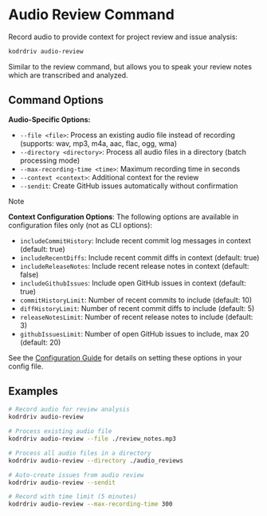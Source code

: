 # Audio Review Command

Record audio to provide context for project review and issue analysis:

```bash
kodrdriv audio-review
```

Similar to the review command, but allows you to speak your review notes which are transcribed and analyzed.

## Command Options

**Audio-Specific Options:**
- `--file <file>`: Process an existing audio file instead of recording (supports: wav, mp3, m4a, aac, flac, ogg, wma)
- `--directory <directory>`: Process all audio files in a directory (batch processing mode)
- `--max-recording-time <time>`: Maximum recording time in seconds
- `--context <context>`: Additional context for the review
- `--sendit`: Create GitHub issues automatically without confirmation

> [!NOTE]
> **Context Configuration Options**: The following options are available in configuration files only (not as CLI options):
> - `includeCommitHistory`: Include recent commit log messages in context (default: true)
> - `includeRecentDiffs`: Include recent commit diffs in context (default: true)
> - `includeReleaseNotes`: Include recent release notes in context (default: false)
> - `includeGithubIssues`: Include open GitHub issues in context (default: true)
> - `commitHistoryLimit`: Number of recent commits to include (default: 10)
> - `diffHistoryLimit`: Number of recent commit diffs to include (default: 5)
> - `releaseNotesLimit`: Number of recent release notes to include (default: 3)
> - `githubIssuesLimit`: Number of open GitHub issues to include, max 20 (default: 20)
>
> See the [Configuration Guide](../configuration.md) for details on setting these options in your config file.

## Examples

```bash
# Record audio for review analysis
kodrdriv audio-review

# Process existing audio file
kodrdriv audio-review --file ./review_notes.mp3

# Process all audio files in a directory
kodrdriv audio-review --directory ./audio_reviews

# Auto-create issues from audio review
kodrdriv audio-review --sendit

# Record with time limit (5 minutes)
kodrdriv audio-review --max-recording-time 300


```
